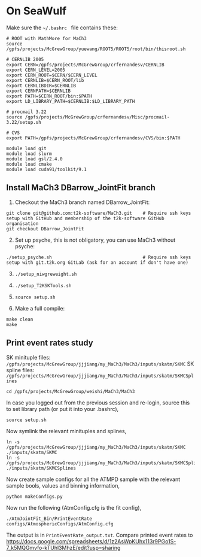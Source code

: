 # On SeaWulf

Make sure the ```~/.bashrc ``` file contains these:

```
# ROOT with MathMore for MaCh3
source /gpfs/projects/McGrewGroup/yuewang/ROOT5/ROOT5/root/bin/thisroot.sh

# CERNLIB 2005
export CERN=/gpfs/projects/McGrewGroup/crfernandesv/CERNLIB
export CERN_LEVEL=2005
export CERN_ROOT=$CERN/$CERN_LEVEL
export CERNLIB=$CERN_ROOT/lib
export CERNLIBDIR=$CERNLIB
export CERNPATH=$CERNLIB
export PATH=$CERN_ROOT/bin:$PATH
export LD_LIBRARY_PATH=$CERNLIB:$LD_LIBRARY_PATH

# procmail 3.22
source /gpfs/projects/McGrewGroup/crfernandesv/Misc/procmail-3.22/setup.sh

# CVS
export PATH=/gpfs/projects/McGrewGroup/crfernandesv/CVS/bin:$PATH

module load git
module load slurm
module load gsl/2.4.0
module load cmake
module load cuda91/toolkit/9.1
```

## Install MaCh3 DBarrow_JointFit branch

1. Checkout the MaCh3 branch named DBarrow_JointFit:

```
git clone git@github.com:t2k-software/MaCh3.git    # Require ssh keys setup with GitHub and membership of the t2k-software GitHub organisation
git checkout DBarrow_JointFit
```

2. Set up psyche, this is not obligatory, you can use MaCh3 without psyche:

```
./setup_psyche.sh                                  # Require ssh keys setup with git.t2k.org GitLab (ask for an account if don't have one)
```

3. ```./setup_niwgreweight.sh```

4. ```./setup_T2KSKTools.sh```

5. ```source setup.sh```

6. Make a full compile:

```
make clean
make
```

## Print event rates study

SK minituple files: ```/gpfs/projects/McGrewGroup/jjjiang/my_MaCh3/MaCh3/inputs/skatm/SKMC```
SK spline files: ```/gpfs/projects/McGrewGroup/jjjiang/my_MaCh3/MaCh3/inputs/skatm/SKMCSplines```

```
cd /gpfs/projects/McGrewGroup/weishi/MaCh3/MaCh3
```

In case you logged out from the previous session and re-login, source this to set library path (or put it into your .bashrc),

```
source setup.sh
```

Now symlink the relevant minituples and splines,

```
ln -s /gpfs/projects/McGrewGroup/jjjiang/my_MaCh3/MaCh3/inputs/skatm/SKMC ./inputs/skatm/SKMC   
ln -s /gpfs/projects/McGrewGroup/jjjiang/my_MaCh3/MaCh3/inputs/skatm/SKMCSplines ./inputs/skatm/SKMCSplines
```

Now create sample configs for all the ATMPD sample with the relevant sample bools, values and binning information,

```
python makeConfigs.py
```

Now run the following (AtmConfig.cfg is the fit config),

```
./AtmJointFit_Bin/PrintEventRate configs/AtmosphericConfigs/AtmConfig.cfg  
```

The output is in ```PrintEventRate_output.txt```. Compare printed event rates to https://docs.google.com/spreadsheets/d/1z2AsWpKUhx113r9PGo1S-7_k5MQGmvfo-kTUhl3MhzE/edit?usp=sharing

```
